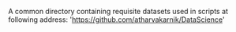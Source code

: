 A common directory containing requisite datasets used in scripts at following address: 'https://github.com/atharvakarnik/DataScience'
